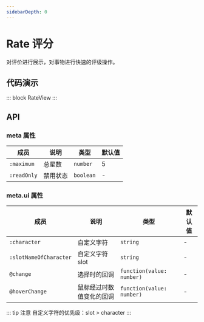 ```yaml
---
sidebarDepth: 0
---
```


# Rate 评分

对评价进行展示，对事物进行快速的评级操作。

## 代码演示

::: block
RateView
:::

## API

### meta 属性

| 成员        | 说明     | 类型      | 默认值 |
| ----------- | -------- | --------- | ------ |
| `:maximum`  | 总星数   | `number`  | 5      |
| `:readOnly` | 禁用状态 | `boolean` | -      |

### meta.ui 属性

| 成员                   | 说明                     | 类型                      | 默认值  |
| ---------------------- | ------------------------ | ------------------------- | ------- |
| `:character`           | 自定义字符               | `string`                  | -       |
| `:slotNameOfCharacter` | 自定义字符 slot          | `string`                  | -       |
| `@change`              | 选择时的回调             | `function(value: number)` | -       |
| `@hoverChange`         | 鼠标经过时数值变化的回调 | `function(value: number)` | -       |

::: tip 注意
自定义字符的优先级：slot > character
:::
